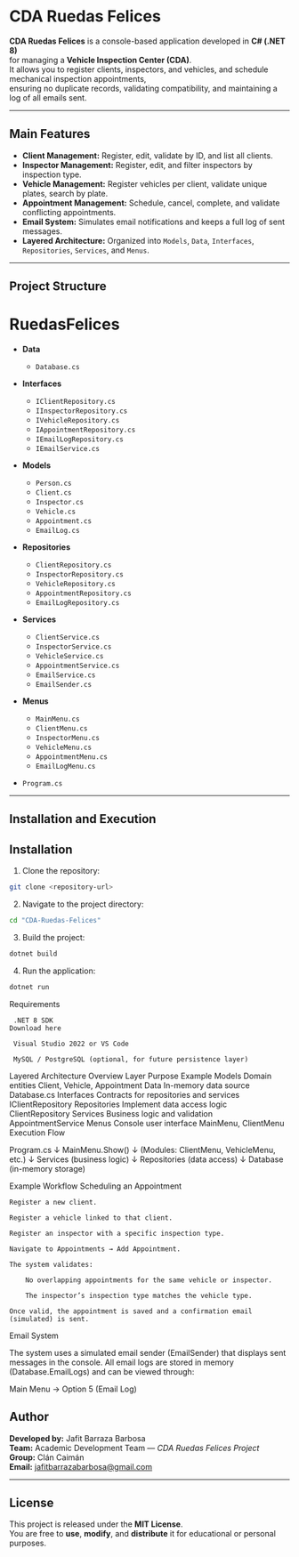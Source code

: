 #  CDA Ruedas Felices

**CDA Ruedas Felices** is a console-based application developed in **C# (.NET 8)**  
for managing a **Vehicle Inspection Center (CDA)**.  
It allows you to register clients, inspectors, and vehicles, and schedule mechanical inspection appointments,  
ensuring no duplicate records, validating compatibility, and maintaining a log of all emails sent.

---

## Main Features

- **Client Management:** Register, edit, validate by ID, and list all clients.
-  **Inspector Management:** Register, edit, and filter inspectors by inspection type.
-  **Vehicle Management:** Register vehicles per client, validate unique plates, search by plate.
-  **Appointment Management:** Schedule, cancel, complete, and validate conflicting appointments.
-  **Email System:** Simulates email notifications and keeps a full log of sent messages.
-  **Layered Architecture:** Organized into `Models`, `Data`, `Interfaces`, `Repositories`, `Services`, and `Menus`.

---

##  Project Structure

# RuedasFelices

- **Data**
  - `Database.cs`

- **Interfaces**
  - `IClientRepository.cs`
  - `IInspectorRepository.cs`
  - `IVehicleRepository.cs`
  - `IAppointmentRepository.cs`
  - `IEmailLogRepository.cs`
  - `IEmailService.cs`

- **Models**
  - `Person.cs`
  - `Client.cs`
  - `Inspector.cs`
  - `Vehicle.cs`
  - `Appointment.cs`
  - `EmailLog.cs`

- **Repositories**
  - `ClientRepository.cs`
  - `InspectorRepository.cs`
  - `VehicleRepository.cs`
  - `AppointmentRepository.cs`
  - `EmailLogRepository.cs`

- **Services**
  - `ClientService.cs`
  - `InspectorService.cs`
  - `VehicleService.cs`
  - `AppointmentService.cs`
  - `EmailService.cs`
  - `EmailSender.cs`

- **Menus**
  - `MainMenu.cs`
  - `ClientMenu.cs`
  - `InspectorMenu.cs`
  - `VehicleMenu.cs`
  - `AppointmentMenu.cs`
  - `EmailLogMenu.cs`

- `Program.cs`



---

## Installation and Execution

## Installation

1. Clone the repository:
```bash
git clone <repository-url>
```

2. Navigate to the project directory:
```bash
cd "CDA-Ruedas-Felices"
```
3. Build the project:
```bash
dotnet build
```

4. Run the application:
```bash
dotnet run
```


 Requirements

     .NET 8 SDK
    Download here

     Visual Studio 2022 or VS Code

     MySQL / PostgreSQL (optional, for future persistence layer)

Layered Architecture Overview
Layer	Purpose	Example
Models	Domain entities	Client, Vehicle, Appointment
Data	In-memory data source	Database.cs
Interfaces	Contracts for repositories and services	IClientRepository
Repositories	Implement data access logic	ClientRepository
Services	Business logic and validation	AppointmentService
Menus	Console user interface	MainMenu, ClientMenu
 Execution Flow

Program.cs
   ↓
MainMenu.Show()
   ↓
(Modules: ClientMenu, VehicleMenu, etc.)
   ↓
Services (business logic)
   ↓
Repositories (data access)
   ↓
Database (in-memory storage)

 Example Workflow
Scheduling an Appointment

    Register a new client.

    Register a vehicle linked to that client.

    Register an inspector with a specific inspection type.

    Navigate to Appointments → Add Appointment.

    The system validates:

        No overlapping appointments for the same vehicle or inspector.

        The inspector’s inspection type matches the vehicle type.

    Once valid, the appointment is saved and a confirmation email (simulated) is sent.

 Email System

The system uses a simulated email sender (EmailSender) that displays sent messages in the console.
All email logs are stored in memory (Database.EmailLogs)
and can be viewed through:

Main Menu → Option 5 (Email Log)

## Author

**Developed by:** Jafit Barraza Barbosa  
**Team:** Academic Development Team — *CDA Ruedas Felices Project*  
**Group:** Clán Caimán  
**Email:** [jafitbarrazabarbosa@gmail.com](mailto:jafitbarrazabarbosa@gmail.com)

---

## License

This project is released under the **MIT License**.  
You are free to **use**, **modify**, and **distribute** it for educational or personal purposes.

